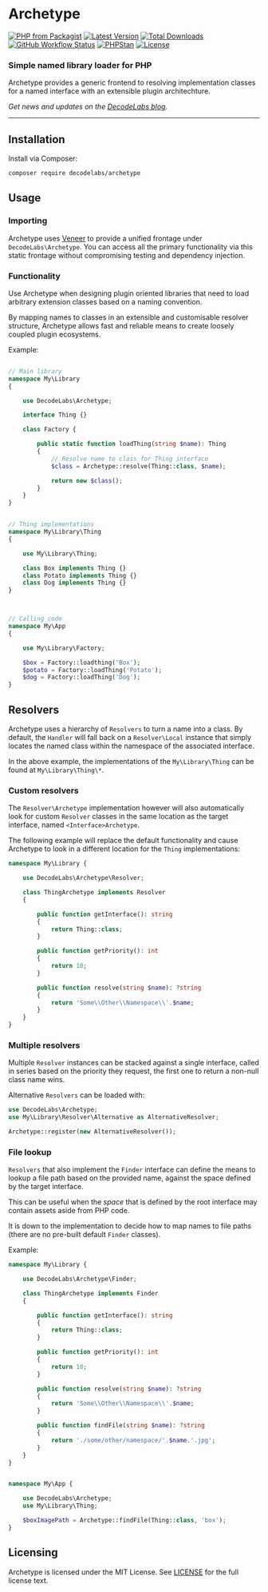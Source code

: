 # Archetype

[![PHP from Packagist](https://img.shields.io/packagist/php-v/decodelabs/archetype?style=flat)](https://packagist.org/packages/decodelabs/archetype)
[![Latest Version](https://img.shields.io/packagist/v/decodelabs/archetype.svg?style=flat)](https://packagist.org/packages/decodelabs/archetype)
[![Total Downloads](https://img.shields.io/packagist/dt/decodelabs/archetype.svg?style=flat)](https://packagist.org/packages/decodelabs/archetype)
[![GitHub Workflow Status](https://img.shields.io/github/workflow/status/decodelabs/archetype/Integrate)](https://github.com/decodelabs/archetype/actions/workflows/integrate.yml)
[![PHPStan](https://img.shields.io/badge/PHPStan-enabled-44CC11.svg?longCache=true&style=flat)](https://github.com/phpstan/phpstan)
[![License](https://img.shields.io/packagist/l/decodelabs/archetype?style=flat)](https://packagist.org/packages/decodelabs/archetype)

### Simple named library loader for PHP

Archetype provides a generic frontend to resolving implementation classes for a named interface with an extensible plugin architechture.

_Get news and updates on the [DecodeLabs blog](https://blog.decodelabs.com)._

---

## Installation

Install via Composer:

```bash
composer require decodelabs/archetype
```

## Usage

### Importing

Archetype uses [Veneer](https://github.com/decodelabs/veneer) to provide a unified frontage under <code>DecodeLabs\Archetype</code>.
You can access all the primary functionality via this static frontage without compromising testing and dependency injection.


### Functionality

Use Archetype when designing plugin oriented libraries that need to load arbitrary extension classes based on a naming convention.

By mapping names to classes in an extensible and customisable resolver structure, Archetype allows fast and reliable means to create loosely coupled plugin ecosystems.

Example:

```php

// Main library
namespace My\Library
{

    use DecodeLabs\Archetype;

    interface Thing {}

    class Factory {

        public static function loadThing(string $name): Thing
        {
            // Resolve name to class for Thing interface
            $class = Archetype::resolve(Thing::class, $name);

            return new $class();
        }
    }
}


// Thing implementations
namespace My\Library\Thing
{

    use My\Library\Thing;

    class Box implements Thing {}
    class Potato implements Thing {}
    class Dog implements Thing {}
}



// Calling code
namespace My\App
{

    use My\Library\Factory;

    $box = Factory::loadthing('Box');
    $potato = Factory::loadThing('Potato');
    $dog = Factory::loadThing('Dog');
}
```

## Resolvers

Archetype uses a hierarchy of <code>Resolvers</code> to turn a name into a class. By default, the <code>Handler</code> will fall back on a <code>Resolver\Local</code> instance that simply locates the named class within the namespace of the associated interface.

In the above example, the implementations of the <code>My\Library\Thing</code> can be found at <code>My\Library\Thing\\*</code>.


### Custom resolvers

The <code>Resolver\Archetype</code> implementation however will also automatically look for custom <code>Resolver</code> classes in the same location as the target interface, named <code>\<Interface\>Archetype</code>.

The following example will replace the default functionality and cause Archetype to look in a different location for the <code>Thing</code> implementations:

```php
namespace My\Library {

    use DecodeLabs\Archetype\Resolver;

    class ThingArchetype implements Resolver
    {

        public function getInterface(): string
        {
            return Thing::class;
        }

        public function getPriority(): int
        {
            return 10;
        }

        public function resolve(string $name): ?string
        {
            return 'Some\\Other\\Namespace\\'.$name;
        }
    }
}
```

### Multiple resolvers

Multiple <code>Resolver</code> instances can be stacked against a single interface, called in series based on the priority they request, the first one to return a non-null class name wins.

Alternative <code>Resolvers</code> can be loaded with:

```php
use DecodeLabs\Archetype;
use My\Library\Resolver\Alternative as AlternativeResolver;

Archetype::register(new AlternativeResolver());
```

### File lookup

<code>Resolvers</code> that also implement the <code>Finder</code> interface can define the means to lookup a file path based on the provided name, against the space defined by the target interface.

This can be useful when the _space_ that is defined by the root interface may contain assets aside from PHP code.

It is down to the implementation to decide how to map names to file paths (there are no pre-built default <code>Finder</code> classes).

Example:

```php
namespace My\Library {

    use DecodeLabs\Archetype\Finder;

    class ThingArchetype implements Finder
    {

        public function getInterface(): string
        {
            return Thing::class;
        }

        public function getPriority(): int
        {
            return 10;
        }

        public function resolve(string $name): ?string
        {
            return 'Some\\Other\\Namespace\\'.$name;
        }

        public function findFile(string $name): ?string
        {
            return './some/other/namespace/'.$name.'.jpg';
        }
    }
}


namespace My\App {

    use DecodeLabs\Archetype;
    use My\Library\Thing;

    $boxImagePath = Archetype::findFile(Thing::class, 'box');
}
```


## Licensing
Archetype is licensed under the MIT License. See [LICENSE](./LICENSE) for the full license text.
